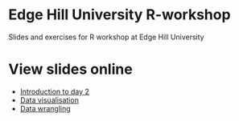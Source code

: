 # Edge Hill University R-workshop
Slides and exercises for R workshop at Edge Hill University

# View slides online

- [Introduction to day 2](https://rpubs.com/jensroes/923315)
- [Data visualisation](https://rpubs.com/jensroes/923327)
- [Data wrangling](https://rpubs.com/jensroes/923321)

